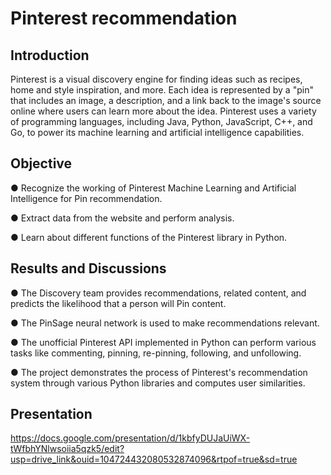 # Pinterest recommendation

## Introduction

Pinterest is a visual discovery engine for finding ideas such as recipes, home and style inspiration, and more. Each idea is represented by a "pin" that includes an image, a description, and a link back to the image's source online where users can learn more about the idea. Pinterest uses a variety of programming languages, including Java, Python, JavaScript, C++, and Go, to power its machine learning and artificial intelligence capabilities.



## Objective

●	Recognize the working of Pinterest Machine Learning and Artificial Intelligence for Pin recommendation.

●	Extract data from the website and perform analysis.

●	Learn about different functions of the Pinterest library in Python.



## Results and Discussions

●	The Discovery team provides recommendations, related content, and predicts the likelihood that a person will Pin content.

●	The PinSage neural network is used to make recommendations relevant.

●	The unofficial Pinterest API implemented in Python can perform various tasks like commenting, pinning, re-pinning, following, and unfollowing.

●	The project demonstrates the process of Pinterest's recommendation system through various Python libraries and computes user similarities.



## Presentation

https://docs.google.com/presentation/d/1kbfyDUJaUiWX-tWfbhYNlwsoiia5qzk5/edit?usp=drive_link&ouid=104724432080532874096&rtpof=true&sd=true
